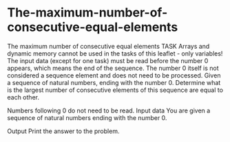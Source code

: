 # The-maximum-number-of-consecutive-equal-elements
The maximum number of consecutive equal elements
TASK
Arrays and dynamic memory cannot be used in the tasks of this leaflet - only variables! The input data (except for one task) must be read before the number 0 appears, which means the end of the sequence. The number 0 itself is not considered a sequence element and does not need to be processed.
Given a sequence of natural numbers, ending with the number 0. Determine what is the largest number of consecutive elements of this sequence are equal to each other.

Numbers following 0 do not need to be read.
Input data
You are given a sequence of natural numbers ending with the number 0.

Output
Print the answer to the problem.
